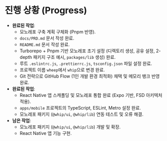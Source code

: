 # 진행 상황 (Progress)

- **완료된 작업**:
  - 모노레포 구축 계획 구체화 (Pnpm 반영).
  - `docs/PRD.md` 문서 작성 완료.
  - `README.md` 문서 작성 완료.
  - Turborepo + Pnpm 기반 모노레포 초기 설정 (디렉토리 생성, 공유 설정, 2-depth 패키지 구조 예시, `packages/lib` 생성) 완료.
  - 루트 `.eslintrc.js`, `.prettierrc.js`, `tsconfig.json` 파일 설정 완료.
  - 프로젝트 이름 `wheep`에서 `whip`으로 변경 완료.
  - Git 전략으로 GitHub Flow (1인 개발 환경 최적화) 채택 및 메모리 뱅크 반영 완료.
- **완료된 작업**:
  - React Native 앱 스캐폴딩 및 모노레포 통합 완료 (Expo 기반, FSD 아키텍처 적용).
  - `apps/mobile` 프로젝트의 TypeScript, ESLint, Metro 설정 완료.
  - 모노레포 패키지 (`@whip/ui`, `@whip/lib`) 연동 테스트 및 오류 해결.
- **남은 작업**:
  - 모노레포 패키지 (`@whip/ui`, `@whip/lib`) 개발 및 확장.
  - React Native 앱 기능 구현.

